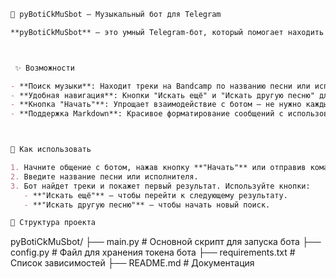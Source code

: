 ```markdown
🎵 pyBotiCkMuSbot — Музыкальный бот для Telegram

**pyBotiCkMuSbot** — это умный Telegram-бот, который помогает находить музыку на платформе Bandcamp. Просто отправьте название песни или исполнителя, и бот найдет для вас треки! 🎶



 ✨ Возможности

- **Поиск музыки**: Находит треки на Bandcamp по названию песни или исполнителя.
- **Удобная навигация**: Кнопки "Искать ещё" и "Искать другую песню" для быстрого перехода между результатами.
- **Кнопка "Начать"**: Упрощает взаимодействие с ботом — не нужно каждый раз писать `/start`.
- **Поддержка Markdown**: Красивое форматирование сообщений с использованием HTML.



🚀 Как использовать

1. Начните общение с ботом, нажав кнопку **"Начать"** или отправив команду `/start`.
2. Введите название песни или исполнителя.
3. Бот найдет треки и покажет первый результат. Используйте кнопки:
   - **"Искать ещё"** — чтобы перейти к следующему результату.
   - **"Искать другую песню"** — чтобы начать новый поиск.

📂 Структура проекта

```
pyBotiCkMuSbot/
├── main.py            # Основной скрипт для запуска бота
├── config.py          # Файл для хранения токена бота
├── requirements.txt   # Список зависимостей
├── README.md          # Документация
```
